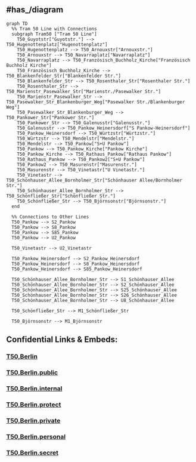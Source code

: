 
## #has_/diagram 


```mermaid
graph TD
  %% Tram 50 Line with Connections
  subgraph Tram50 ["Tram 50 Line"]
    T50_Guyotstr["Guyotstr."] --> T50_Hugenottenplatz["Hugenottenplatz"]
    T50_Hugenottenplatz --> T50_Arnouxstr["Arnouxstr."]
    T50_Arnouxstr --> T50_Navarraplatz["Navarraplatz"]
    T50_Navarraplatz --> T50_Französisch_Buchholz_Kirche["Französisch Buchholz Kirche"]
    T50_Französisch_Buchholz_Kirche --> T50_Blankenfelder_Str["Blankenfelder Str."]
    T50_Blankenfelder_Str --> T50_Rosenthaler_Str["Rosenthaler Str."]
    T50_Rosenthaler_Str --> T50_Marienstr_Pasewalker_Str["Marienstr./Pasewalker Str."]
    T50_Marienstr_Pasewalker_Str --> T50_Pasewalker_Str_Blankenburger_Weg["Pasewalker Str./Blankenburger Weg"]
    T50_Pasewalker_Str_Blankenburger_Weg --> T50_Pankower_Str["Pankower Str."]
    T50_Pankower_Str --> T50_Galenusstr["Galenusstr."]
    T50_Galenusstr --> T50_Pankow_Heinersdorf["S Pankow-Heinersdorf"]
    T50_Pankow_Heinersdorf --> T50_Würtzstr["Würtzstr."]
    T50_Würtzstr --> T50_Mendelstr["Mendelstr."]
    T50_Mendelstr --> T50_Pankow["S+U Pankow"]
    T50_Pankow --> T50_Pankow_Kirche["Pankow Kirche"]
    T50_Pankow_Kirche --> T50_Rathaus_Pankow["Rathaus Pankow"]
    T50_Rathaus_Pankow --> T50_Pankow2["S+U Pankow"]
    T50_Pankow2 --> T50_Masurenstr["Masurenstr."]
    T50_Masurenstr --> T50_Vinetastr["U Vinetastr."]
    T50_Vinetastr --> T50_Schönhauser_Allee_Bornholmer_Str["Schönhauser Allee/Bornholmer Str."]
    T50_Schönhauser_Allee_Bornholmer_Str --> T50_Schönfließer_Str["Schönfließer Str."]
    T50_Schönfließer_Str --> T50_Björnsonstr["Björnsonstr."]
  end

  %% Connections to Other Lines
  T50_Pankow --> S2_Pankow
  T50_Pankow --> S8_Pankow
  T50_Pankow --> S85_Pankow
  T50_Pankow --> U2_Pankow

  T50_Vinetastr --> U2_Vinetastr

  T50_Pankow_Heinersdorf --> S2_Pankow_Heinersdorf
  T50_Pankow_Heinersdorf --> S8_Pankow_Heinersdorf
  T50_Pankow_Heinersdorf --> S85_Pankow_Heinersdorf

  T50_Schönhauser_Allee_Bornholmer_Str --> S1_Schönhauser_Allee
  T50_Schönhauser_Allee_Bornholmer_Str --> S2_Schönhauser_Allee
  T50_Schönhauser_Allee_Bornholmer_Str --> S25_Schönhauser_Allee
  T50_Schönhauser_Allee_Bornholmer_Str --> S26_Schönhauser_Allee
  T50_Schönhauser_Allee_Bornholmer_Str --> U8_Schönhauser_Allee

  T50_Schönfließer_Str --> M1_Schönfließer_Str

  T50_Björnsonstr --> M1_Björnsonstr

```


## Confidential Links & Embeds: 

### [T50,Berlin](/_Standards/Earth/Continent/Europe/Europe~Central/Germany/Germany~West/State~Berlin/cities~Berlin/cities~Berlin/Berlin-city/Tram,Berlin/T50,Berlin.md) 

### [T50,Berlin.public](/_public/Earth/Continent/Europe/Europe~Central/Germany/Germany~West/State~Berlin/cities~Berlin/cities~Berlin/Berlin-city/Tram,Berlin/T50,Berlin.public.md) 

### [T50,Berlin.internal](/_internal/Earth/Continent/Europe/Europe~Central/Germany/Germany~West/State~Berlin/cities~Berlin/cities~Berlin/Berlin-city/Tram,Berlin/T50,Berlin.internal.md) 

### [T50,Berlin.protect](/_protect/Earth/Continent/Europe/Europe~Central/Germany/Germany~West/State~Berlin/cities~Berlin/cities~Berlin/Berlin-city/Tram,Berlin/T50,Berlin.protect.md) 

### [T50,Berlin.private](/_private/Earth/Continent/Europe/Europe~Central/Germany/Germany~West/State~Berlin/cities~Berlin/cities~Berlin/Berlin-city/Tram,Berlin/T50,Berlin.private.md) 

### [T50,Berlin.personal](/_personal/Earth/Continent/Europe/Europe~Central/Germany/Germany~West/State~Berlin/cities~Berlin/cities~Berlin/Berlin-city/Tram,Berlin/T50,Berlin.personal.md) 

### [T50,Berlin.secret](/_secret/Earth/Continent/Europe/Europe~Central/Germany/Germany~West/State~Berlin/cities~Berlin/cities~Berlin/Berlin-city/Tram,Berlin/T50,Berlin.secret.md)

